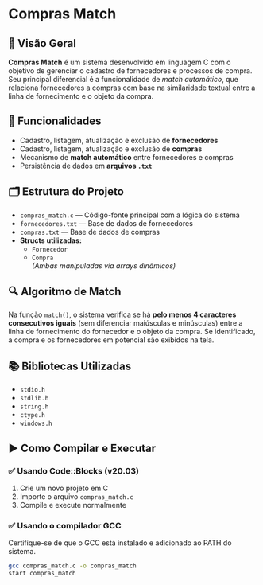 # Compras Match

## 📌 Visão Geral

**Compras Match** é um sistema desenvolvido em linguagem C com o objetivo de gerenciar o cadastro de fornecedores e processos de compra. Seu principal diferencial é a funcionalidade de *match automático*, que relaciona fornecedores a compras com base na similaridade textual entre a linha de fornecimento e o objeto da compra.

## 🔧 Funcionalidades

- Cadastro, listagem, atualização e exclusão de **fornecedores**
- Cadastro, listagem, atualização e exclusão de **compras**
- Mecanismo de **match automático** entre fornecedores e compras
- Persistência de dados em **arquivos `.txt`**

## 🗂 Estrutura do Projeto

- `compras_match.c` — Código-fonte principal com a lógica do sistema
- `fornecedores.txt` — Base de dados de fornecedores
- `compras.txt` — Base de dados de compras
- **Structs utilizadas:**
  - `Fornecedor`
  - `Compra`  
  *(Ambas manipuladas via arrays dinâmicos)*

## 🔍 Algoritmo de Match

Na função `match()`, o sistema verifica se há **pelo menos 4 caracteres consecutivos iguais** (sem diferenciar maiúsculas e minúsculas) entre a linha de fornecimento do fornecedor e o objeto da compra. Se identificado, a compra e os fornecedores em potencial são exibidos na tela.

## 📚 Bibliotecas Utilizadas

- `stdio.h`
- `stdlib.h`
- `string.h`
- `ctype.h`
- `windows.h`

## ▶️ Como Compilar e Executar

### ✅ Usando Code::Blocks (v20.03)
1. Crie um novo projeto em C
2. Importe o arquivo `compras_match.c`
3. Compile e execute normalmente

### ✅ Usando o compilador GCC
Certifique-se de que o GCC está instalado e adicionado ao PATH do sistema.

```bash
gcc compras_match.c -o compras_match
start compras_match
